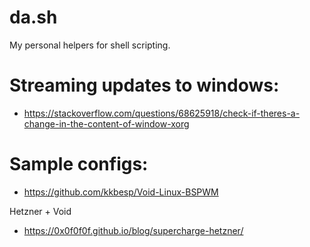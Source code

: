 # da.sh
My personal helpers for shell scripting.


# Streaming updates to windows:
  * https://stackoverflow.com/questions/68625918/check-if-theres-a-change-in-the-content-of-window-xorg


# Sample configs:
  * https://github.com/kkbesp/Void-Linux-BSPWM

Hetzner + Void
* https://0x0f0f0f.github.io/blog/supercharge-hetzner/


